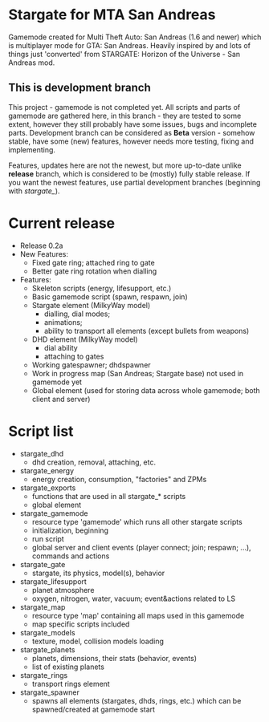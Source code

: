 # Stargate for MTA San Andreas

 Gamemode created for Multi Theft Auto: San Andreas (1.6 and newer) which is multiplayer mode for GTA: San Andreas. Heavily inspired by and lots of things just 'converted' from STARGATE: Horizon of the Universe - San Andreas mod.

## This is development branch

This project - gamemode is not completed yet. All scripts and parts of gamemode are gathered here, in this branch - they are tested to some extent, however they still probably have some issues, bugs and incomplete parts. Development branch can be considered as **Beta** version - somehow stable, have some (new) features, however needs more testing, fixing and implementing.

Features, updates here are not the newest, but more up-to-date unlike **release** branch, which is considered to be (mostly) fully stable release. If you want the newest features, use partial development branches (beginning with *stargate_*).


# Current release

- Release 0.2a
- New Features:
    - Fixed gate ring; attached ring to gate
    - Better gate ring rotation when dialling
- Features:
    - Skeleton scripts (energy, lifesupport, etc.)
    - Basic gamemode script (spawn, respawn, join)
    - Stargate element (MilkyWay model)
        - dialling, dial modes;
        - animations;
        - ability to transport all elements (except bullets from weapons)
    - DHD element (MilkyWay model)
        - dial ability
        - attaching to gates
    - Working gatespawner; dhdspawner
    - Work in progress map (San Andreas; Stargate base) not used in gamemode yet 
    - Global element (used for storing data across whole gamemode; both client and server)


# Script list

- stargate_dhd
    - dhd creation, removal, attaching, etc.
- stargate_energy
    - energy creation, consumption, "factories" and ZPMs
- stargate_exports
    - functions that are used in all stargate_* scripts
    - global element
- stargate_gamemode
    - resource type 'gamemode' which runs all other stargate scripts
    - initialization, beginning
    - run script
    - global server and client events (player connect; join; respawn; ...), commands and actions
- stargate_gate
    - stargate, its physics, model(s), behavior
- stargate_lifesupport
    - planet atmosphere
    - oxygen, nitrogen, water, vacuum; event&actions related to LS
- stargate_map
    - resource type 'map' containing all maps used in this gamemode
    - map specific scripts included
- stargate_models
    - texture, model, collision models loading
- stargate_planets
    - planets, dimensions, their stats (behavior, events)
    - list of existing planets
- stargate_rings
    - transport rings element
- stargate_spawner
    - spawns all elements (stargates, dhds, rings, etc.) which can be spawned/created at gamemode start
